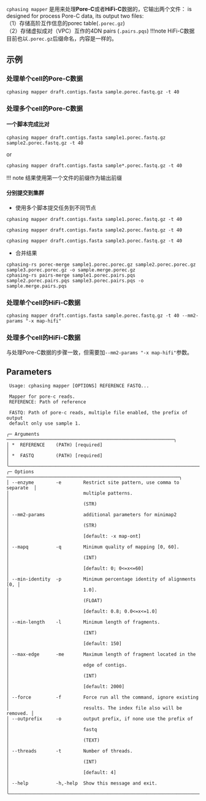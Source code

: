 
`cphasing mapper` 是用来处理**Pore-C**或者**HiFi-C**数据的，它输出两个文件：
is designed for process Pore-C data, its output two files:  
    （1）存储高阶互作信息的porec table(`.porec.gz`)  
    （2）存储虚拟成对（VPC）互作的4DN pairs (`.pairs.pqs`) 
!!!note
    HiFi-C数据目前也以`.porec.gz`后缀命名，内容是一样的。

## 示例

### 处理单个cell的Pore-C数据
```shell
cphasing mapper draft.contigs.fasta sample.porec.fastq.gz -t 40 
```

### 处理多个cell的Pore-C数据
#### 一个脚本完成比对
```shell
cphasing mapper draft.contigs.fasta sample1.porec.fastq.gz sample2.porec.fastq.gz -t 40 
```
or 
```shell
cphasing mapper draft.contigs.fasta sample*.porec.fastq.gz -t 40 
```
!!! note
    结果使用第一个文件的前缀作为输出前缀


#### 分别提交到集群

- 使用多个脚本提交任务到不同节点
```shell title="run_sample1.sh"
cphasing mapper draft.contigs.fasta sample1.porec.fastq.gz -t 40
```
```shell title="run_sample2.sh"
cphasing mapper draft.contigs.fasta sample2.porec.fastq.gz -t 40
```
```shell title="run_sample3.sh"
cphasing mapper draft.contigs.fasta sample3.porec.fastq.gz -t 40
```

- 合并结果
```shell
cphasing-rs porec-merge sample1.porec.porec.gz sample2.porec.porec.gz sample3.porec.porec.gz -o sample.merge.porec.gz
cphasing-rs pairs-merge sample1.porec.pairs.pqs sample2.porec.pairs.pqs sample3.porec.pairs.pqs -o sample.merge.pairs.pqs
```


### 处理单个cell的HiFi-C数据
```shell
cphasing mapper draft.contigs.fasta sample.porec.fastq.gz -t 40 --mm2-params "-x map-hifi"
```

### 处理多个cell的HiFi-C数据
与处理Pore-C数据的步骤一致，但需要加`--mm2-params "-x map-hifi"`参数。

## Parameters
```shell title="cphasing mapper -h"
 Usage: cphasing mapper [OPTIONS] REFERENCE FASTQ...   
 
 Mapper for pore-c reads.                                                  
 REFERENCE: Path of reference                                              
                                                                           
 FASTQ: Path of pore-c reads, multiple file enabled, the prefix of output  
 default only use sample 1.                                                
                                                                           
╭─ Arguments ─────────────────────────────────────────────────────────────╮
│ *  REFERENCE    (PATH) [required]                                       │
│ *  FASTQ        (PATH) [required]                                       │
╰─────────────────────────────────────────────────────────────────────────╯
╭─ Options ───────────────────────────────────────────────────────────────╮
│ --enzyme        -e        Restrict site pattern, use comma to separate  │
│                           multiple patterns.                            │
│                           (STR)                                         │
│ --mm2-params              additional parameters for minimap2            │
│                           (STR)                                         │
│                           [default: -x map-ont]                         │
│ --mapq          -q        Minimum quality of mapping [0, 60].           │
│                           (INT)                                         │
│                           [default: 0; 0<=x<=60]                        │
│ --min-identity  -p        Minimum percentage identity of alignments [0, │
│                           1.0].                                         │
│                           (FLOAT)                                       │
│                           [default: 0.8; 0.0<=x<=1.0]                   │
│ --min-length    -l        Minimum length of fragments.                  │
│                           (INT)                                         │
│                           [default: 150]                                │
│ --max-edge      -me       Maximum length of fragment located in the     │
│                           edge of contigs.                              │
│                           (INT)                                         │
│                           [default: 2000]                               │
│ --force         -f        Force run all the command, ignore existing    │
│                           results. The index file also will be removed. │
│ --outprefix     -o        output prefix, if none use the prefix of      │
│                           fastq                                         │
│                           (TEXT)                                        │
│ --threads       -t        Number of threads.                            │
│                           (INT)                                         │
│                           [default: 4]                                  │
│ --help          -h,-help  Show this message and exit.                   │
╰─────────────────────────────────────────────────────────────────────────╯
```
